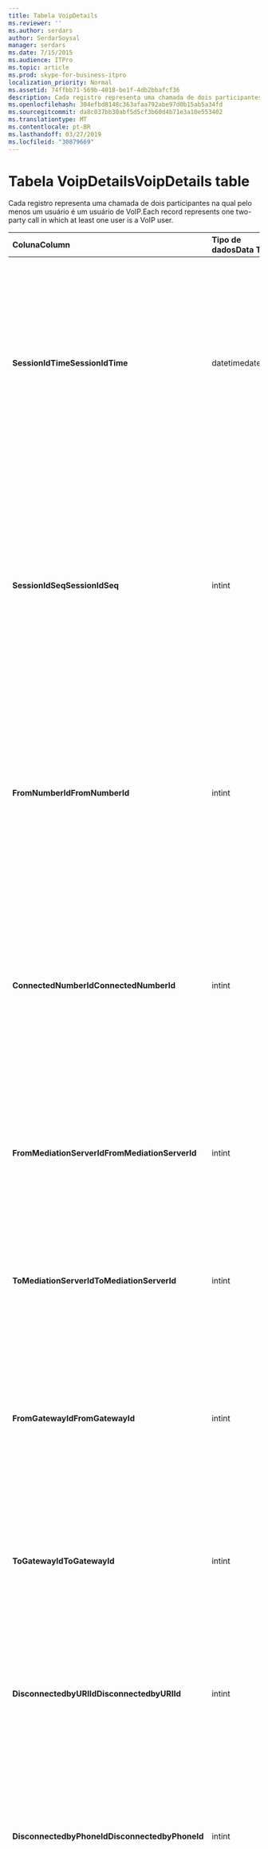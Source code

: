 ```yaml
---
title: Tabela VoipDetails
ms.reviewer: ''
ms.author: serdars
author: SerdarSoysal
manager: serdars
ms.date: 7/15/2015
ms.audience: ITPro
ms.topic: article
ms.prod: skype-for-business-itpro
localization_priority: Normal
ms.assetid: 74ffbb71-569b-4018-be1f-4db2bbafcf36
description: Cada registro representa uma chamada de dois participantes na qual pelo menos um usuário é um usuário de VoIP.
ms.openlocfilehash: 304efbd8148c363afaa792abe97d0b15ab5a34fd
ms.sourcegitcommit: da8c037bb30abf5d5cf3b60d4b71e3a10e553402
ms.translationtype: MT
ms.contentlocale: pt-BR
ms.lasthandoff: 03/27/2019
ms.locfileid: "30879669"
---
```

# <a name="voipdetails-table"></a><span data-ttu-id="fb72c-103">Tabela VoipDetails</span><span class="sxs-lookup"><span data-stu-id="fb72c-103">VoipDetails table</span></span>
 
<span data-ttu-id="fb72c-104">Cada registro representa uma chamada de dois participantes na qual pelo menos um usuário é um usuário de VoIP.</span><span class="sxs-lookup"><span data-stu-id="fb72c-104">Each record represents one two-party call in which at least one user is a VoIP user.</span></span>
  
|<span data-ttu-id="fb72c-105">**Coluna**</span><span class="sxs-lookup"><span data-stu-id="fb72c-105">**Column**</span></span>|<span data-ttu-id="fb72c-106">**Tipo de dados**</span><span class="sxs-lookup"><span data-stu-id="fb72c-106">**Data Type**</span></span>|<span data-ttu-id="fb72c-107">**Chave/índice**</span><span class="sxs-lookup"><span data-stu-id="fb72c-107">**Key/Index**</span></span>|<span data-ttu-id="fb72c-108">**Detalhes**</span><span class="sxs-lookup"><span data-stu-id="fb72c-108">**Details**</span></span>|
|:-----|:-----|:-----|:-----|
|<span data-ttu-id="fb72c-109">**SessionIdTime**</span><span class="sxs-lookup"><span data-stu-id="fb72c-109">**SessionIdTime**</span></span> <br/> |<span data-ttu-id="fb72c-110">datetime</span><span class="sxs-lookup"><span data-stu-id="fb72c-110">datetime</span></span>  <br/> |<span data-ttu-id="fb72c-111">Primária</span><span class="sxs-lookup"><span data-stu-id="fb72c-111">Primary</span></span>  <br/> |<span data-ttu-id="fb72c-112">Hora da solicitação de sessão.</span><span class="sxs-lookup"><span data-stu-id="fb72c-112">Time of session request.</span></span> <span data-ttu-id="fb72c-113">Usado em conjunto com **SessionIdSeq** para identificar exclusivamente uma sessão.</span><span class="sxs-lookup"><span data-stu-id="fb72c-113">Used in conjunction with **SessionIdSeq** to uniquely identify a session.</span></span> <span data-ttu-id="fb72c-114">Consulte a [tabela no Skype para Business Server 2015 de diálogos](dialogs.md) para obter mais informações.</span><span class="sxs-lookup"><span data-stu-id="fb72c-114">See the [Dialogs table in Skype for Business Server 2015](dialogs.md) for more information.</span></span> <br/> |
|<span data-ttu-id="fb72c-115">**SessionIdSeq**</span><span class="sxs-lookup"><span data-stu-id="fb72c-115">**SessionIdSeq**</span></span> <br/> |<span data-ttu-id="fb72c-116">int</span><span class="sxs-lookup"><span data-stu-id="fb72c-116">int</span></span>  <br/> |<span data-ttu-id="fb72c-117">Primária</span><span class="sxs-lookup"><span data-stu-id="fb72c-117">Primary</span></span>  <br/> |<span data-ttu-id="fb72c-118">Número de identificação para identificar a sessão.</span><span class="sxs-lookup"><span data-stu-id="fb72c-118">ID number to identify the session.</span></span> <span data-ttu-id="fb72c-119">Usado em conjunto com **SessionIdTime** para identificar exclusivamente uma sessão.</span><span class="sxs-lookup"><span data-stu-id="fb72c-119">Used in conjunction with **SessionIdTime** to uniquely identify a session.</span></span> <span data-ttu-id="fb72c-120">Consulte a [tabela no Skype para Business Server 2015 de diálogos](dialogs.md) para obter mais informações.</span><span class="sxs-lookup"><span data-stu-id="fb72c-120">See the [Dialogs table in Skype for Business Server 2015](dialogs.md) for more information.</span></span> <br/> |
|<span data-ttu-id="fb72c-121">**FromNumberId**</span><span class="sxs-lookup"><span data-stu-id="fb72c-121">**FromNumberId**</span></span> <br/> |<span data-ttu-id="fb72c-122">int</span><span class="sxs-lookup"><span data-stu-id="fb72c-122">int</span></span>  <br/> |<span data-ttu-id="fb72c-123">Externa</span><span class="sxs-lookup"><span data-stu-id="fb72c-123">Foreign</span></span>  <br/> |<span data-ttu-id="fb72c-124">**PhoneId** do chamador.</span><span class="sxs-lookup"><span data-stu-id="fb72c-124">**PhoneId** of the caller.</span></span> <span data-ttu-id="fb72c-125">Consulte a [tabela de telefones](phones.md) para obter mais informações.</span><span class="sxs-lookup"><span data-stu-id="fb72c-125">See the [Phones table](phones.md) for more information.</span></span> <span data-ttu-id="fb72c-126">Se não NULL e **FromGatewayId** não for nula, o chamador era um usuário por PSTN.</span><span class="sxs-lookup"><span data-stu-id="fb72c-126">If not NULL and **FromGatewayId** is not NULL, then the caller was a PSTN user.</span></span> <br/> |
|<span data-ttu-id="fb72c-127">**ConnectedNumberId**</span><span class="sxs-lookup"><span data-stu-id="fb72c-127">**ConnectedNumberId**</span></span> <br/> |<span data-ttu-id="fb72c-128">int</span><span class="sxs-lookup"><span data-stu-id="fb72c-128">int</span></span>  <br/> |<span data-ttu-id="fb72c-129">Externa</span><span class="sxs-lookup"><span data-stu-id="fb72c-129">Foreign</span></span>  <br/> |<span data-ttu-id="fb72c-130">**PhoneId** do receptor da chamada.</span><span class="sxs-lookup"><span data-stu-id="fb72c-130">**PhoneId** of the call receiver.</span></span> <span data-ttu-id="fb72c-131">Consulte a [tabela de telefones](phones.md) para obter mais informações.</span><span class="sxs-lookup"><span data-stu-id="fb72c-131">See the [Phones table](phones.md) for more information.</span></span> <span data-ttu-id="fb72c-132">Se não NULL e **ToGatewayId** não for nula, o receptor da chamada era um usuário por PSTN.</span><span class="sxs-lookup"><span data-stu-id="fb72c-132">If not NULL and **ToGatewayId** is not NULL, then the call receiver was a PSTN user.</span></span> <br/> |
|<span data-ttu-id="fb72c-133">**FromMediationServerId**</span><span class="sxs-lookup"><span data-stu-id="fb72c-133">**FromMediationServerId**</span></span> <br/> |<span data-ttu-id="fb72c-134">int</span><span class="sxs-lookup"><span data-stu-id="fb72c-134">int</span></span>  <br/> |<span data-ttu-id="fb72c-135">Externa</span><span class="sxs-lookup"><span data-stu-id="fb72c-135">Foreign</span></span>  <br/> |<span data-ttu-id="fb72c-136">O servidor de mediação a chamada é proveniente.</span><span class="sxs-lookup"><span data-stu-id="fb72c-136">The Mediation Server the call is coming from.</span></span> <span data-ttu-id="fb72c-137">Consulte a [tabela MediationServers](mediationservers.md) para obter mais informações.</span><span class="sxs-lookup"><span data-stu-id="fb72c-137">See the [MediationServers table](mediationservers.md) for more information.</span></span> <br/> |
|<span data-ttu-id="fb72c-138">**ToMediationServerId**</span><span class="sxs-lookup"><span data-stu-id="fb72c-138">**ToMediationServerId**</span></span> <br/> |<span data-ttu-id="fb72c-139">int</span><span class="sxs-lookup"><span data-stu-id="fb72c-139">int</span></span>  <br/> |<span data-ttu-id="fb72c-140">Externa</span><span class="sxs-lookup"><span data-stu-id="fb72c-140">Foreign</span></span>  <br/> |<span data-ttu-id="fb72c-141">O servidor de mediação chamado vai.</span><span class="sxs-lookup"><span data-stu-id="fb72c-141">The Mediation Server called is going to.</span></span> <span data-ttu-id="fb72c-142">Consulte a [tabela MediationServers](mediationservers.md) para obter mais informações.</span><span class="sxs-lookup"><span data-stu-id="fb72c-142">See the [MediationServers table](mediationservers.md) for more information.</span></span> <br/> |
|<span data-ttu-id="fb72c-143">**FromGatewayId**</span><span class="sxs-lookup"><span data-stu-id="fb72c-143">**FromGatewayId**</span></span> <br/> |<span data-ttu-id="fb72c-144">int</span><span class="sxs-lookup"><span data-stu-id="fb72c-144">int</span></span>  <br/> |<span data-ttu-id="fb72c-145">Externa</span><span class="sxs-lookup"><span data-stu-id="fb72c-145">Foreign</span></span>  <br/> |<span data-ttu-id="fb72c-146">Gateway a chamada é proveniente.</span><span class="sxs-lookup"><span data-stu-id="fb72c-146">Gateway the call is coming from.</span></span> <span data-ttu-id="fb72c-147">Consulte a [tabela de Gateways no Skype para Business Server 2015](gateways.md) para obter mais informações.</span><span class="sxs-lookup"><span data-stu-id="fb72c-147">See the [Gateways table in Skype for Business Server 2015](gateways.md) for more information.</span></span> <br/> |
|<span data-ttu-id="fb72c-148">**ToGatewayId**</span><span class="sxs-lookup"><span data-stu-id="fb72c-148">**ToGatewayId**</span></span> <br/> |<span data-ttu-id="fb72c-149">int</span><span class="sxs-lookup"><span data-stu-id="fb72c-149">int</span></span>  <br/> |<span data-ttu-id="fb72c-150">Externa</span><span class="sxs-lookup"><span data-stu-id="fb72c-150">Foreign</span></span>  <br/> |<span data-ttu-id="fb72c-151">Gateway a chamada será.</span><span class="sxs-lookup"><span data-stu-id="fb72c-151">Gateway the call is going to.</span></span> <span data-ttu-id="fb72c-152">Consulte a [tabela de Gateways no Skype para Business Server 2015](gateways.md) para obter mais informações.</span><span class="sxs-lookup"><span data-stu-id="fb72c-152">See the [Gateways table in Skype for Business Server 2015](gateways.md) for more information.</span></span> <br/> |
|<span data-ttu-id="fb72c-153">**DisconnectedbyURIId**</span><span class="sxs-lookup"><span data-stu-id="fb72c-153">**DisconnectedbyURIId**</span></span> <br/> |<span data-ttu-id="fb72c-154">int</span><span class="sxs-lookup"><span data-stu-id="fb72c-154">int</span></span>  <br/> |<span data-ttu-id="fb72c-155">Externa</span><span class="sxs-lookup"><span data-stu-id="fb72c-155">Foreign</span></span>  <br/> |<span data-ttu-id="fb72c-156">URI do usuário que desconectou a chamada, se o usuário possui um URI.</span><span class="sxs-lookup"><span data-stu-id="fb72c-156">URI of the user who disconnected the call, if the user has a URI.</span></span> <span data-ttu-id="fb72c-157">Consulte a [tabela de usuários](users.md) para obter mais informações.</span><span class="sxs-lookup"><span data-stu-id="fb72c-157">See the [Users table](users.md) for more information.</span></span> <br/> |
|<span data-ttu-id="fb72c-158">**DisconnectedbyPhoneId**</span><span class="sxs-lookup"><span data-stu-id="fb72c-158">**DisconnectedbyPhoneId**</span></span> <br/> |<span data-ttu-id="fb72c-159">int</span><span class="sxs-lookup"><span data-stu-id="fb72c-159">int</span></span>  <br/> |<span data-ttu-id="fb72c-160">Externa</span><span class="sxs-lookup"><span data-stu-id="fb72c-160">Foreign</span></span>  <br/> |<span data-ttu-id="fb72c-161">ID do telefone que desconectou a chamada foi desconectada de um telefone.</span><span class="sxs-lookup"><span data-stu-id="fb72c-161">ID of the phone that disconnected the call was disconnected from a phone.</span></span> <span data-ttu-id="fb72c-162">Consulte a [tabela de telefones](phones.md) para obter mais informações.</span><span class="sxs-lookup"><span data-stu-id="fb72c-162">See the [Phones table](phones.md) for more information.</span></span> <br/> |
|<span data-ttu-id="fb72c-163">**LastModifiedTime**</span><span class="sxs-lookup"><span data-stu-id="fb72c-163">**LastModifiedTime**</span></span> <br/> |<span data-ttu-id="fb72c-164">DateTime</span><span class="sxs-lookup"><span data-stu-id="fb72c-164">Datetime</span></span>  <br/> ||<span data-ttu-id="fb72c-165">Para uso interno pelo serviço de monitoramento.</span><span class="sxs-lookup"><span data-stu-id="fb72c-165">For internal use by the Monitoring service.</span></span>  <br/> <span data-ttu-id="fb72c-166">Este campo foi introduzido no Skype para Business Server 2015.</span><span class="sxs-lookup"><span data-stu-id="fb72c-166">This field was introduced in Skype for Business Server 2015.</span></span>  <br/> |
   

